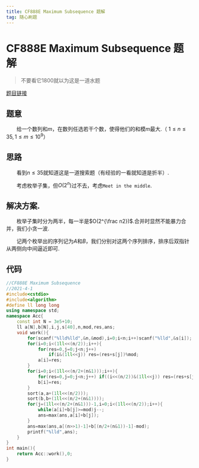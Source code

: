 ```yaml
---
title: CF888E Maximum Subsequence 题解
tag: 随心刷题
---
```

# CF888E Maximum Subsequence 题解

> 不要看它1800就以为这是一道水题

[题目链接](https://codeforces.com/problemset/problem/888/E)

## 题意

　　给一个数列和$m$，在数列任选若干个数，使得他们的和模$m$最大.（ $1\le n\le 35,1\le m\le 10^{9}$） 

## 思路

　　看到$n\le 35$就知道这是一道搜索题（有经验的一看就知道是折半）.

　　考虑枚举子集，但$O(2^n)$过不去，考虑`Meet in the middle`.


## 解决方案.

　　枚举子集时分为两半，每一半是$O(2^{\frac n2})$.合并时显然不能暴力合并，我们小贪一波.

　　记两个枚举出的序列记为$A$和$B$，我们分别对这两个序列排序，排序后双指针从两侧向中间逼近即可.

## 代码

```cpp
//CF888E Maximum Subsequence
//2021-4-1
#include<cstdio>
#include<algorithm>
#define ll long long
using namespace std;
namespace Acc{
	const int N = 3e5+10;
	ll a[N],b[N],i,j,s[40],n,mod,res,ans;
	void work(){
		for(scanf("%lld%lld",&n,&mod),i=0;i<n;i++)scanf("%lld",&s[i]);
		for(i=0;i<(1ll<<(n/2));i++){
			for(res=0,j=0;j<n;j++) 
				if(i&(1ll<<j)) res=(res+s[j])%mod;
			a[i]=res;
		}
		for(i=0;i<(1ll<<(n/2+(n&1)));i++){
			for(res=0,j=0;j<n;j++) if((i<<(n/2))&(1ll<<j)) res=(res+s[j])%mod;
			b[i]=res;
		}
		sort(a,a+(1ll<<(n/2)));
		sort(b,b+(1ll<<(n/2+(n&1))));
		for(j=(1ll<<(n/2+(n&1)))-1,i=0;i<(1ll<<(n/2));i++){
			while(a[i]+b[j]>=mod)j--;
			ans=max(ans,a[i]+b[j]);
		}
		ans=max(ans,a[(n>>1)-1]+b[(n/2+(n&1))-1]-mod);
		printf("%lld",ans);
	}
}
int main(){
	return Acc::work(),0;
}
```